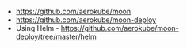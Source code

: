 * https://github.com/aerokube/moon
* https://github.com/aerokube/moon-deploy
* Using Helm - https://github.com/aerokube/moon-deploy/tree/master/helm